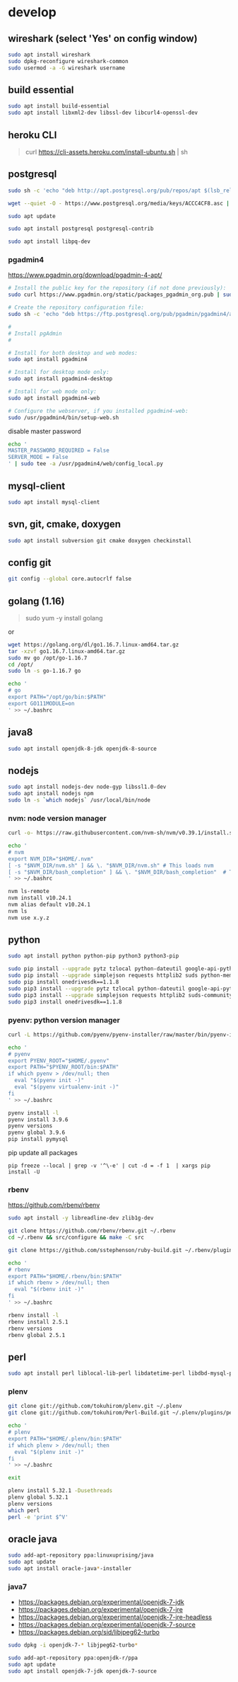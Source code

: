 # develop

## wireshark (select 'Yes' on config window)
```sh
sudo apt install wireshark
sudo dpkg-reconfigure wireshark-common
sudo usermod -a -G wireshark username
```

## build essential
```sh
sudo apt install build-essential
sudo apt install libxml2-dev libssl-dev libcurl4-openssl-dev
```

## heroku CLI
> curl https://cli-assets.heroku.com/install-ubuntu.sh | sh


## postgresql
```sh
sudo sh -c 'echo "deb http://apt.postgresql.org/pub/repos/apt $(lsb_release -cs)-pgdg main" > /etc/apt/sources.list.d/pgdg.list'

wget --quiet -O - https://www.postgresql.org/media/keys/ACCC4CF8.asc | sudo apt-key add -

sudo apt update

sudo apt install postgresql postgresql-contrib

sudo apt install libpq-dev
```

### pgadmin4
https://www.pgadmin.org/download/pgadmin-4-apt/

```sh
# Install the public key for the repository (if not done previously):
sudo curl https://www.pgadmin.org/static/packages_pgadmin_org.pub | sudo apt-key add

# Create the repository configuration file:
sudo sh -c 'echo "deb https://ftp.postgresql.org/pub/pgadmin/pgadmin4/apt/$(lsb_release -cs) pgadmin4 main" > /etc/apt/sources.list.d/pgadmin4.list && apt update'

#
# Install pgAdmin
#

# Install for both desktop and web modes:
sudo apt install pgadmin4

# Install for desktop mode only:
sudo apt install pgadmin4-desktop

# Install for web mode only:
sudo apt install pgadmin4-web

# Configure the webserver, if you installed pgadmin4-web:
sudo /usr/pgadmin4/bin/setup-web.sh
```

disable master password
```sh
echo '
MASTER_PASSWORD_REQUIRED = False
SERVER_MODE = False
' | sudo tee -a /usr/pgadmin4/web/config_local.py
```


## mysql-client
```sh
sudo apt install mysql-client
```

## svn, git, cmake, doxygen
```sh
sudo apt install subversion git cmake doxygen checkinstall
```

## config git
```sh
git config --global core.autocrlf false
```

## golang (1.16)
> sudo yum -y install golang

or

```sh
wget https://golang.org/dl/go1.16.7.linux-amd64.tar.gz
tar -xzvf go1.16.7.linux-amd64.tar.gz
sudo mv go /opt/go-1.16.7
cd /opt/
sudo ln -s go-1.16.7 go

echo '
# go
export PATH="/opt/go/bin:$PATH"
export GO111MODULE=on
' >> ~/.bashrc
```

## java8
```sh
sudo apt install openjdk-8-jdk openjdk-8-source
```

## nodejs
```sh
sudo apt install nodejs-dev node-gyp libssl1.0-dev
sudo apt install nodejs npm
sudo ln -s `which nodejs` /usr/local/bin/node
```

### nvm: node version manager
```sh
curl -o- https://raw.githubusercontent.com/nvm-sh/nvm/v0.39.1/install.sh | bash

echo '
# nvm
export NVM_DIR="$HOME/.nvm"
[ -s "$NVM_DIR/nvm.sh" ] && \. "$NVM_DIR/nvm.sh" # This loads nvm
[ -s "$NVM_DIR/bash_completion" ] && \. "$NVM_DIR/bash_completion"  # This loads nvm bash_completion
' >> ~/.bashrc
```

```sh
nvm ls-remote
nvm install v10.24.1
nvm alias default v10.24.1
nvm ls
nvm use x.y.z
```

## python
```sh
sudo apt install python python-pip python3 python3-pip

sudo pip install --upgrade pytz tzlocal python-dateutil google-api-python-client jsbeautifier exifread python-oauth2 oauth2client
sudo pip install --upgrade simplejson requests httplib2 suds python-memcached beautifulsoup4 lxml psycopg2-binary pymysql
sudo pip install onedrivesdk==1.1.8
sudo pip3 install --upgrade pytz tzlocal python-dateutil google-api-python-client jsbeautifier exifread python-oauth2 oauth2client
sudo pip3 install --upgrade simplejson requests httplib2 suds-community python-memcached beautifulsoup4 lxml psycopg2-binary pymysql
sudo pip3 install onedrivesdk==1.1.8
```

### pyenv: python version manager
```sh
curl -L https://github.com/pyenv/pyenv-installer/raw/master/bin/pyenv-installer | bash

echo '
# pyenv
export PYENV_ROOT="$HOME/.pyenv"
export PATH="$PYENV_ROOT/bin:$PATH"
if which pyenv > /dev/null; then
  eval "$(pyenv init -)"
  eval "$(pyenv virtualenv-init -)"
fi
' >> ~/.bashrc
```

```sh
pyenv install -l
pyenv install 3.9.6
pyenv versions
pyenv global 3.9.6
pip install pymysql
```

pip update all packages
```
pip freeze --local | grep -v '^\-e' | cut -d = -f 1  | xargs pip install -U

```

### rbenv
https://github.com/rbenv/rbenv

```sh
sudo apt install -y libreadline-dev zlib1g-dev

git clone https://github.com/rbenv/rbenv.git ~/.rbenv
cd ~/.rbenv && src/configure && make -C src

git clone https://github.com/sstephenson/ruby-build.git ~/.rbenv/plugins/ruby-build

echo '
# rbenv
export PATH="$HOME/.rbenv/bin:$PATH"
if which rbenv > /dev/null; then
  eval "$(rbenv init -)"
fi
' >> ~/.bashrc
```

```sh
rbenv install -l
rbenv install 2.5.1
rbenv versions
rbenv global 2.5.1
```

## perl
```sh
sudo apt install perl liblocal-lib-perl libdatetime-perl libdbd-mysql-perl libmodule-build-tiny-perl libxml-libxml-perl
```

### plenv
```sh
git clone git://github.com/tokuhirom/plenv.git ~/.plenv
git clone git://github.com/tokuhirom/Perl-Build.git ~/.plenv/plugins/perl-build/

echo '
# plenv
export PATH="$HOME/.plenv/bin:$PATH"
if which plenv > /dev/null; then
  eval "$(plenv init -)"
fi
' >> ~/.bashrc

exit
```

```sh
plenv install 5.32.1 -Dusethreads
plenv global 5.32.1
plenv versions
which perl
perl -e 'print $^V'
```


## oracle java
```sh
sudo add-apt-repository ppa:linuxuprising/java
sudo apt update
sudo apt install oracle-java*-installer
```

### java7
 - https://packages.debian.org/experimental/openjdk-7-jdk
 - https://packages.debian.org/experimental/openjdk-7-jre
 - https://packages.debian.org/experimental/openjdk-7-jre-headless
 - https://packages.debian.org/experimental/openjdk-7-source
 - https://packages.debian.org/sid/libjpeg62-turbo

```sh
sudo dpkg -i openjdk-7-* libjpeg62-turbo*

sudo add-apt-repository ppa:openjdk-r/ppa
sudo apt update
sudo apt install openjdk-7-jdk openjdk-7-source
```

